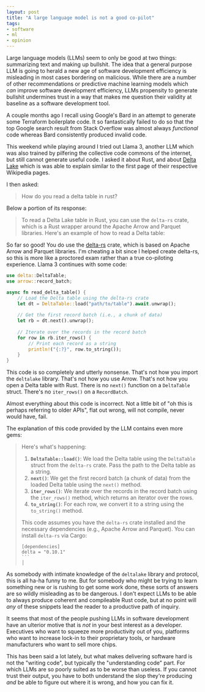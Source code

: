 ```yaml
---
layout: post
title: "A large language model is not a good co-pilot"
tags:
- software
- ml
- opinion
---
```


Large language models (LLMs) seem to only be good at two things: summarizing
text and making up bullshit. The idea that a general purpose LLM is going to
herald a new age of software development efficiency is misleading in most cases
bordering on malicious. While there are a number of other recommendations or
predictive machine learning models which _can_ improve software development
efficiency, LLMs propensity to generate bullshit undermines trust in a way that
makes me question their validity at baseline as a software development tool.

A couple months ago I recall using Google's Bard in an attempt to generate some Terraform boilerplate code. It so fantastically failed to do so that the top Google search result from Stack Overflow was almost always _functional_ code whereas Bard consistently produced invalid code. 

This weekend while playing around I tried out Llama 3, another LLM which was
also trained by pilfering the collective code commons of the internet, but
still cannot generate useful code. I asked it about Rust, and about [Delta
Lake](https://delta.io) which is was able to explain similar to the first page
of their respective Wikipedia pages.

I then asked:

> How do you read a delta table in rust?


Below a portion of its response:

> To read a Delta Lake table in Rust, you can use the `delta-rs` crate, which is a Rust wrapper around the Apache Arrow and Parquet libraries. Here's an example of
> how to read a Delta table:                                                                                                                                       


So far so good! You do use the [delta-rs](https://github.com/delta-io/delta-rs) crate, which is based on Apache Arrow and Parquet libraries. I'm cheating a bit since I helped create delta-rs, so this is more like a proctored exam rather than a true co-piloting experience. Llama 3 continues with some code:


```rust
use delta::DeltaTable;
use arrow::record_batch;

async fn read_delta_table() {
    // Load the Delta table using the delta-rs crate
    let dt = DeltaTable::load("path/to/table").await.unwrap();
                                                             
    // Get the first record batch (i.e., a chunk of data)   
    let rb = dt.next().unwrap();
    
    // Iterate over the records in the record batch      
    for row in rb.iter_rows() {
        // Print each record as a string
        println!("{:?}", row.to_string());
    }
} 
```

This code is so completely and utterly nonsense. That's not how you import the
`deltalake` library. That's not how you use Arrow. That's not how you open a
Delta table with Rust. There is no `next()` function on a `DeltaTable` struct.
There's no `iter_rows()` on a `RecordBatch`.

Almost everything about this code is incorrect. Not a little bit of "oh this is
perhaps referring to older APIs", flat out wrong, will not compile, never would have, fail.


The explanation of this code provided by the LLM contains even more gems:


> Here's what's happening:                                                                                                                                         
>                                                                                                                                                                  
> 1.  **`DeltaTable::load()`**: We load the Delta table using the `DeltaTable` struct from the `delta-rs` crate. Pass the path to the Delta table as a string.     
> 2.  **`next()`**: We get the first record batch (a chunk of data) from the loaded Delta table using the `next()` method.                                         
> 3.  **`iter_rows()`**: We iterate over the records in the record batch using the `iter_rows()` method, which returns an iterator over the rows.                  
> 4.  **`to_string()`**: For each row, we convert it to a string using the `to_string()` method.                                                                   
>                                                                                                                                                                  
> This code assumes you have the `delta-rs` crate installed and the necessary dependencies (e.g., Apache Arrow and Parquet). You can install `delta-rs` via Cargo: 
> ```
> [dependencies]
> delta = "0.10.1"
> ```                                                                                                                                                                 │        

As somebody with intimate knowledge of the `deltalake` library and protocol,
this is all ha-ha funny to me. But for somebody who might be trying to learn
something new or is rushing to get some work done, these sorts of answers are
so wildly misleading as to be dangerous. I don't expect LLMs to be able to
always produce coherent and compileable Rust code, but at no point will _any_
of these snippets lead the reader to a productive path of inquiry.


It seems that most of the people pushing LLMs in software development have an
ulterior motive that is _not_ in your best interest as a developer. Executives
who want to squeeze more productivity out of you, platforms who want to
increase lock-in to their proprietary tools, or hardware manufacturers who want
to sell more chips. 

This has been said a lot lately, but what makes delivering software hard is not
the "writing code", but typically the "understanding code" part. For which LLMs
are so poorly suited as to be worse than useless. If you cannot trust their
output, you have to both understand the slop they're producing _and_ be able to
figure out where it is wrong, and how you can fix it.
